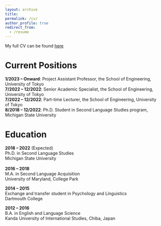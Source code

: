```yaml
---
layout: archive
title:
permalink: /cv/
author_profile: true
redirect_from:
  - /resume
---
```

My full CV can be found [here](https://github.com/maieryo/research/blob/CV/CV_RyoMaie.pdf)

Current Positions
=====
**1/2023 – Onward**: Project Assistant Professor, the School of Engineering, University of Tokyo<br>
**7/2022 – 12/2022**: Senior Academic Specialist, the School of Engineering, University of Tokyo<br>
**7/2022 – 12/2022**: Part-time Lecturer, the School of Engineering, University of Tokyo<br>
**8/2018 – 12/2022**: Ph.D. Student in Second Language Studies program, Michigan State University<br>

Education
=====
**2018 – 2022** (Expected)<br>
Ph.D. in Second Language Studies<br>
Michigan State University<br>
<br>
**2016 – 2018**<br>
M.A. in Second Language Acquisition<br>
University of Maryland, College Park<br>

**2014 – 2015**<br>
Exchange and transfer student in Psychology and Linguistics<br>
Dartmouth College<br>

**2012 – 2016**<br>
B.A. in English and Language Science<br>
Kanda University of International Studies, Chiba, Japan<br>
